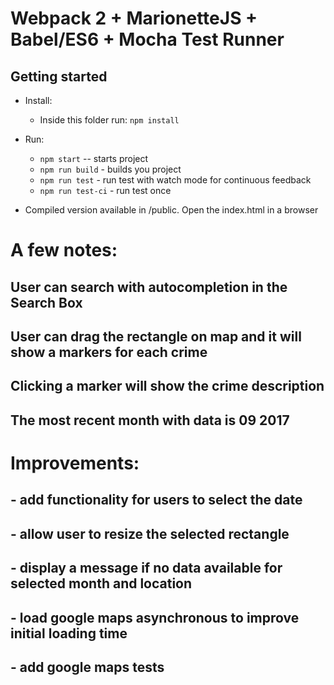 # Webpack 2 + MarionetteJS + Babel/ES6 + Mocha Test Runner

## Getting started

- Install:
  - Inside this folder run: `npm install`

- Run:
  - `npm start` -- starts project
  - `npm run build` - builds you project
  - `npm run test` - run test with watch mode for continuous feedback
  - `npm run test-ci` - run test once

- Compiled version available in /public. Open the index.html in a browser

# A few notes:
## User can search with autocompletion in the Search Box
## User can drag the rectangle on map and it will show a markers for each crime
## Clicking a marker will show the crime description
## The most recent month with data is 09 2017
# Improvements:
## - add functionality for users to select the date
## - allow user to resize the selected rectangle
## - display a message if no data available for selected month and location
## - load google maps asynchronous to improve initial loading time
## - add google maps tests
